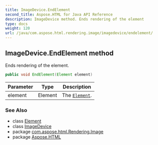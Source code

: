 ```yaml
---
title: ImageDevice.EndElement
second_title: Aspose.HTML for Java API Reference
description: ImageDevice method. Ends rendering of the element
type: docs
weight: 120
url: /java/com.aspose.html.rendering.image/imagedevice/endelement/
---
```

## ImageDevice.EndElement method

Ends rendering of the element.

```java
public void EndElement(Element element)
```

| Parameter | Type | Description |
| --- | --- | --- |
| element | Element | The [`Element`](../../../com.aspose.html.dom/element/). |

### See Also

* class [Element](../../../com.aspose.html.dom/element/)
* class [ImageDevice](../)
* package [com.aspose.html.Rendering.Image](../../imagedevice/)
* package [Aspose.HTML](../../../)
